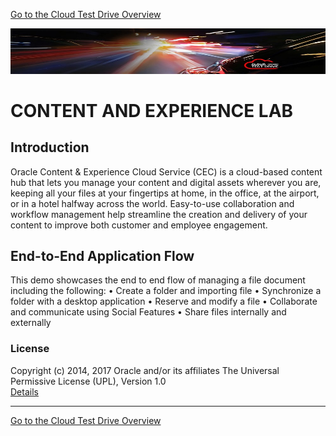
[Go to the Cloud Test Drive Overview](../README.md)

![](../../common/images/customer.logo2.png)

# CONTENT AND EXPERIENCE LAB #

## Introduction ##

Oracle Content & Experience Cloud Service (CEC) is a cloud-based content hub that lets you manage your content and digital assets wherever you are, keeping all your files at your fingertips at home, in the office, at the airport, or in a hotel halfway across the world. Easy-to-use collaboration and workflow management help streamline the creation and delivery of your content to improve both customer and employee engagement. 

## End-to-End Application Flow ##

This demo showcases the end to end flow of managing a file document including the following:
•	Create a folder and importing file
•	Synchronize a folder with a desktop application
•	Reserve and modify a file
•	Collaborate and communicate using Social Features
•	Share files internally and externally


### License ##
Copyright (c) 2014, 2017 Oracle and/or its affiliates
The Universal Permissive License (UPL), Version 1.0   
[Details](../common/license.md)

---
[Go to the Cloud Test Drive Overview](../README.md)
